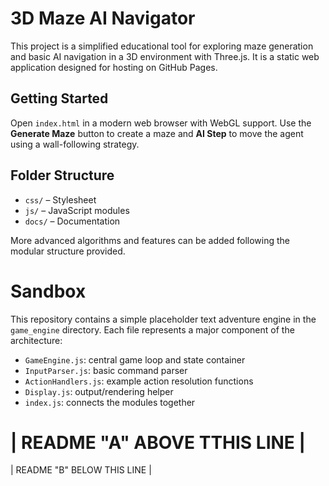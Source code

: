 # 3D Maze AI Navigator

This project is a simplified educational tool for exploring maze generation and basic AI navigation in a 3D environment with Three.js. It is a static web application designed for hosting on GitHub Pages.

## Getting Started

Open `index.html` in a modern web browser with WebGL support. Use the **Generate Maze** button to create a maze and **AI Step** to move the agent using a wall-following strategy.

## Folder Structure

- `css/` – Stylesheet
- `js/` – JavaScript modules
- `docs/` – Documentation

More advanced algorithms and features can be added following the modular structure provided.

# Sandbox

This repository contains a simple placeholder text adventure engine in the `game_engine` directory. Each file represents a major component of the architecture:

- `GameEngine.js`: central game loop and state container
- `InputParser.js`: basic command parser
- `ActionHandlers.js`: example action resolution functions
- `Display.js`: output/rendering helper
- `index.js`: connects the modules together

|   README "A" ABOVE TTHIS LINE |
=======================
|   README "B" BELOW THIS LINE  |

